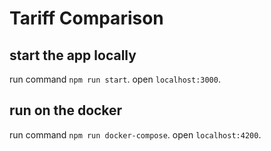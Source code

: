 # Tariff Comparison

## start the app locally

run command `npm run start`.
open `localhost:3000`.

## run on the docker

run command `npm run docker-compose`.
open `localhost:4200`.
